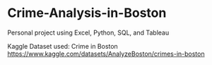 # Crime-Analysis-in-Boston

Personal project using Excel, Python, SQL, and Tableau

Kaggle Dataset used: Crime in Boston 
https://www.kaggle.com/datasets/AnalyzeBoston/crimes-in-boston
